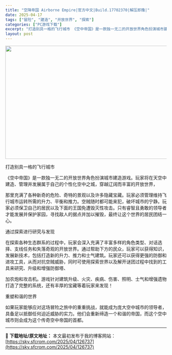 ```yaml
---
title: "空降帝国 Airborne Empire|官方中文|Build.17702370|解压即撸|"
date: 2025-04-17
tags: ["冒险", "建造", "开放世界", "探索"]
categories: ["PC游戏下载"]
excerpt: "打造别具一格的飞行城市 《空中帝国》是一款独一无二的开放世界角色扮演城市建造游戏。玩家将在天空中建造、管理并发展属于自己的个性化空中之城，穿越辽阔而丰富的开放世界， 那里充满了各种新奇的危险、奇特的景观以及许多隐藏宝藏。玩家必须管理维持飞行城市运转所需的升力、平衡和推力。空贼随时都可能来犯，破坏城市&hellip;"
layout: post
---
```


<img class="aligncenter size-full wp-image-126729" src="https://sky.sfcrom.com/wp-content/uploads/2025/04/2025041701254193.webp" alt="" width="616" height="353" />

打造别具一格的飞行城市

《空中帝国》是一款独一无二的开放世界角色扮演城市建造游戏。玩家将在天空中建造、管理并发展属于自己的个性化空中之城，穿越辽阔而丰富的开放世界，

那里充满了各种新奇的危险、奇特的景观以及许多隐藏宝藏。玩家必须管理维持飞行城市运转所需的升力、平衡和推力。空贼随时都可能来犯，破坏城市的宁静。玩家必须保卫自己的居民以及下面的王国免遭毁灭性攻击。只有睿智且勇敢的领导者才能发展并保护家园，寻找敌人的据点并加以摧毁，最终让这个世界的居民团结一心。

通过探索进行研究与发现

在探索各种生态群系的过程中，玩家会深入充满了丰富多样的角色类型、对话选择、支线任务和失落奇观的开放世界。通过帮助下方的民众，玩家可以获得知识，发展新技术，包括打造新的升力、推力和士气建筑。玩家还可以获得更强的防御和进攻工具，从而对抗空贼威胁，同时可使用探索世界以及解开谜团过程中找到的工具来研究、升级和增强防御塔、

加农炮和攻击机。游戏针对建筑升级、火灾、疾病、伤害、照明、士气和增强遗物打造了完整的系统，还有丰厚的宝藏等着玩家来发现！

重塑和谐的世界

如果玩家能够应对这场冒险之旅中的重重挑战，就能成为庞大空中城市的领导者，具备足以抵御任何迫近威胁的实力。他们会重新缔造一个和谐的帝国，而这个空中城市则会成为这个传奇空中帝国的首都。

---
📖 **下载地址/原文地址：** 本文最初发布于我的博客网站：[https://sky.sfcrom.com/2025/04/126737](https://sky.sfcrom.com/2025/04/126737)

